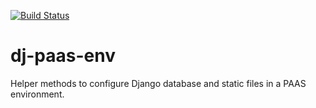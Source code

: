 [![Build Status](https://travis-ci.org/pbacterio/dj-paas-env.png?branch=master)](https://travis-ci.org/pbacterio/dj-paas-env)

dj-paas-env
===========

Helper methods to configure Django database and static files in a PAAS environment.
